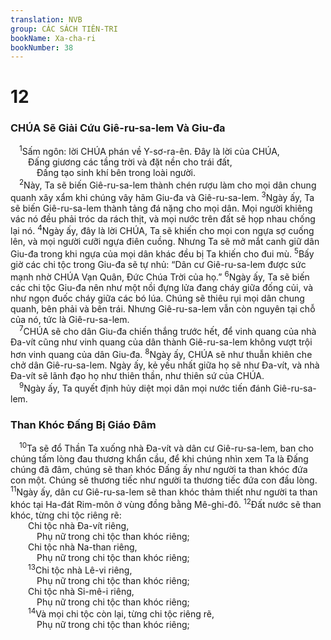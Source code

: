 ```yaml
---
translation: NVB
group: CÁC SÁCH TIÊN-TRI
bookName: Xa-cha-ri 
bookNumber: 38
---
```


<div class="title"><h1>12</h1><h3> CHÚA Sẽ Giải Cứu Giê-ru-sa-lem Và Giu-đa </h3></div>
<span class="verse xa_12_1"> <sup>1</sup>Sấm ngôn: lời CHÚA phán về Y-sơ-ra-ên. Đây là lời của CHÚA, <br/>  Đấng giương các tầng trời và đặt nền cho trái đất, <br/>   Đấng tạo sinh khí bên trong loài người. <br/></span>
<span class="verse xa_12_2"> <sup>2</sup>Này, Ta sẽ biến Giê-ru-sa-lem thành chén rượu làm cho mọi dân chung quanh xây xẩm khi chúng vây hãm Giu-đa và Giê-ru-sa-lem. </span>
<span class="verse xa_12_3"><sup>3</sup>Ngày ấy, Ta sẽ biến Giê-ru-sa-lem thành tảng đá nặng cho mọi dân. Mọi người khiêng vác nó đều phải tróc da rách thịt, và mọi nước trên đất sẽ họp nhau chống lại nó. </span>
<span class="verse xa_12_4"><sup>4</sup>Ngày ấy, đây là lời CHÚA, Ta sẽ khiến cho mọi con ngựa sợ cuống lên, và mọi người cưỡi ngựa điên cuồng. Nhưng Ta sẽ mở mắt canh giữ dân Giu-đa trong khi ngựa của mọi dân khác đều bị Ta khiến cho đui mù. </span>
<span class="verse xa_12_5"><sup>5</sup>Bấy giờ các chi tộc trong Giu-đa sẽ tự nhủ: “Dân cư Giê-ru-sa-lem được sức mạnh nhờ CHÚA Vạn Quân, Đức Chúa Trời của họ.” </span>
<span class="verse xa_12_6"><sup>6</sup>Ngày ấy, Ta sẽ biến các chi tộc Giu-đa nên như một nồi đựng lửa đang cháy giữa đống củi, và như ngọn đuốc cháy giữa các bó lúa. Chúng sẽ thiêu rụi mọi dân chung quanh, bên phải và bên trái. Nhưng Giê-ru-sa-lem vẫn còn nguyên tại chỗ của nó, tức là Giê-ru-sa-lem. <br/></span>
<span class="verse xa_12_7"> <sup>7</sup>CHÚA sẽ cho dân Giu-đa chiến thắng trước hết, để vinh quang của nhà Đa-vít cũng như vinh quang của dân thành Giê-ru-sa-lem không vượt trội hơn vinh quang của dân Giu-đa. </span>
<span class="verse xa_12_8"><sup>8</sup>Ngày ấy, CHÚA sẽ như thuẫn khiên che chở dân Giê-ru-sa-lem. Ngày ấy, kẻ yếu nhất giữa họ sẽ như Đa-vít, và nhà Đa-vít sẽ lãnh đạo họ như thiên thần, như thiên sứ của CHÚA. <br/></span>
<span class="verse xa_12_9"> <sup>9</sup>Ngày ấy, Ta quyết định hủy diệt mọi dân mọi nước tiến đánh Giê-ru-sa-lem. <br/></span>
<div class="title"><h3>Than Khóc Đấng Bị Giáo Đâm </h3></div>
<span class="verse xa_12_10"> <sup>10</sup>Ta sẽ đổ Thần Ta xuống nhà Đa-vít và dân cư Giê-ru-sa-lem, ban cho chúng tấm lòng đau thương khẩn cầu, để khi chúng nhìn xem Ta là Đấng chúng đã đâm, chúng sẽ than khóc Đấng ấy như người ta than khóc đứa con một. Chúng sẽ thương tiếc như người ta thương tiếc đứa con đầu lòng. </span>
<span class="verse xa_12_11"><sup>11</sup>Ngày ấy, dân cư Giê-ru-sa-lem sẽ than khóc thảm thiết như người ta than khóc tại Ha-đát Rim-môn ở vùng đồng bằng Mê-ghi-đô. </span>
<span class="verse xa_12_12"><sup>12</sup>Đất nước sẽ than khóc, từng chi tộc riêng rẽ: <br/>  Chi tộc nhà Đa-vít riêng, <br/>   Phụ nữ trong chi tộc than khóc riêng; <br/>  Chi tộc nhà Na-than riêng, <br/>   Phụ nữ trong chi tộc than khóc riêng; <br/></span>
<span class="verse xa_12_13">  <sup>13</sup>Chi tộc nhà Lê-vi riêng, <br/>   Phụ nữ trong chi tộc than khóc riêng; <br/>  Chi tộc nhà Si-mê-i riêng, <br/>   Phụ nữ trong chi tộc than khóc riêng; <br/></span>
<span class="verse xa_12_14">  <sup>14</sup>Và mọi chi tộc còn lại, từng chi tộc riêng rẽ, <br/>   Phụ nữ trong chi tộc than khóc riêng; <br/></span>
